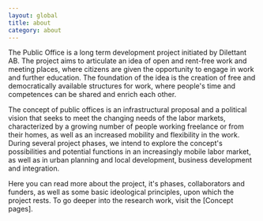 ```yaml
---
layout: global
title: about
category: about
---
```


The Public Office is a long term development project initiated by Dilettant AB. The project aims to articulate an idea of open and rent-free work and meeting places, where citizens are given the opportunity to engage in work and further education. The foundation of the idea is the creation of free and democratically available structures for work, where people's time and competences can be shared and enrich each other.   

The concept of public offices is an infrastructural proposal and a political vision that seeks to meet the changing needs of the labor markets, characterized by a growing number of people working freelance or from their homes, as well as an increased mobility and flexibility in the work. During several project phases, we intend to explore the concept's possibilities and potential functions in an increasingly mobile labor market, as well as in urban planning and local development, business development and integration.  

Here you can read more about the project, it's phases, collaborators and funders, as well as some basic ideological principles, upon which the project rests. To go deeper into the research work, visit the [Concept pages].